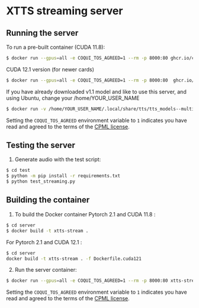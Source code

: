 # XTTS streaming server

## Running the server

To run a pre-built container (CUDA 11.8):

```bash
$ docker run --gpus=all -e COQUI_TOS_AGREED=1 --rm -p 8000:80 ghcr.io/coqui-ai/xtts-streaming-server:latest
```

CUDA 12.1 version (for newer cards) 
```bash
$ docker run --gpus=all -e COQUI_TOS_AGREED=1 --rm -p 8000:80  ghcr.io/coqui-ai/xtts-streaming-server:latest-cuda121
```

If you have already downloaded v1.1 model and like to use this server, and using Ubuntu, change your /home/YOUR_USER_NAME
```bash
$ docker run -v /home/YOUR_USER_NAME/.local/share/tts/tts_models--multilingual--multi-dataset--xtts_v1.1:/root/.local/share/tts/tts_models--multilingual--multi-dataset--xtts_v1.1 --env NVIDIA_DISABLE_REQUIRE=1 --gpus=all -e COQUI_TOS_AGREED=1  --rm -p 8000:80 ghcr.io/coqui-ai/xtts-streaming-server:latest-cuda118`
```
Setting the `COQUI_TOS_AGREED` environment variable to `1` indicates you have read and agreed to
the terms of the [CPML license](https://coqui.ai/cpml).

## Testing the server

1. Generate audio with the test script:

```bash
$ cd test
$ python -m pip install -r requirements.txt
$ python test_streaming.py
```

## Building the container

1. To build the Docker container Pytorch 2.1 and CUDA 11.8 :

```bash
$ cd server
$ docker build -t xtts-stream .
```
For Pytorch 2.1 and CUDA 12.1 :
```bash
$ cd server
docker build -t xtts-stream . -f Dockerfile.cuda121
```
2. Run the server container:

```bash
$ docker run --gpus=all -e COQUI_TOS_AGREED=1 --rm -p 8000:80 xtts-stream
```

Setting the `COQUI_TOS_AGREED` environment variable to `1` indicates you have read and agreed to
the terms of the [CPML license](https://coqui.ai/cpml).

